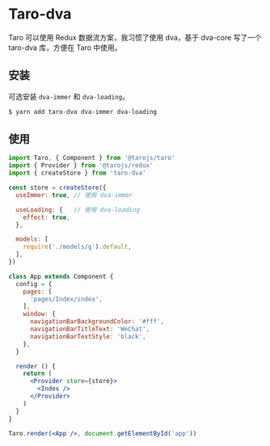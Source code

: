 Taro-dva
===

Taro 可以使用 Redux 数据流方案，我习惯了使用 dva，基于 dva-core 写了一个 taro-dva 库，方便在 Taro 中使用。

## 安装

可选安装 `dva-immer` 和 `dva-loading`。

```bash
$ yarn add taro-dva dva-immer dva-loading
```

## 使用

```jsx app.js
import Taro, { Component } from '@tarojs/taro'
import { Provider } from '@tarojs/redux'
import { createStore } from 'taro-dva'

const store = createStore({
  useImmer: true, // 使用 dva-immer

  useLoading: {   // 使用 dva-loading
    effect: true,
  },

  models: [
    require('./models/g').default,
  ],
})

class App extends Component {
  config = {
    pages: [
      'pages/Index/index',
    ],
    window: {
      navigationBarBackgroundColor: '#fff',
      navigationBarTitleText: 'WeChat',
      navigationBarTextStyle: 'black',
    },
  }

  render () {
    return (
      <Provider store={store}>
        <Index />
      </Provider>
    )
  }
}

Taro.render(<App />, document.getElementById('app'))

```
